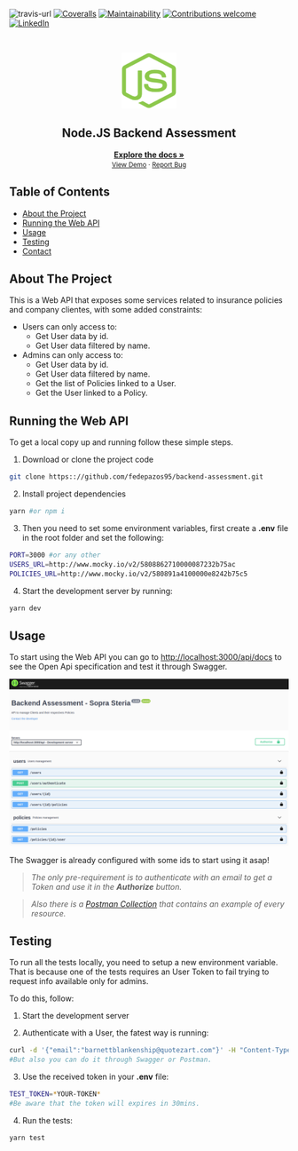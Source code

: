![travis-url]
[![Coveralls][coveralls-shield]][coveralls-url]
[![Maintainability][maintainability-shield]][maintainability-url]
[![Contributions welcome](https://img.shields.io/badge/contributions-welcome-brightgreen.svg?style=flat)](https://github.com/fedepazos95/backend-assessment/issues)
[![LinkedIn][linkedin-shield]][linkedin-url]

<br />
<p align="center">
  <a href="https://github.com/fedepazos95/backend-assessment">
    <img src="images/js.png" alt="Logo" width="100" height="100">
  </a>

  <h2 align="center">Node.JS Backend Assessment</h2>

  <p align="center">
    <a href="https://github.com/fedepazos95/backend-assessment"><strong>Explore the docs »</strong></a>
    <br />
    <small>
      <a href="https://github.com/fedepazos95/backend-assessment">View Demo</a>
      ·
      <a href="https://github.com/fedepazos95/backend-assessment/issues">Report Bug</a>
    </small>
  </p>
</p>


## Table of Contents
* [About the Project](#about-the-project)
* [Running the Web API](#running-the-web-api)
* [Usage](#usage)
* [Testing](#testing)
* [Contact](#contact)


## About The Project
This is a Web API that exposes some services related to insurance policies and company clientes, with some added constraints:

 - Users can only access to:
	 - Get User data by id.
	 - Get User data filtered by name.
 - Admins can only access to:
	 - Get User data by id.
	 - Get User data filtered by name.
	 - Get the list of Policies linked to a User.
   - Get the User linked to a Policy.


## Running the Web API
To get a local copy up and running follow these simple steps.

1. Download or clone the project code
```sh
git clone https:://github.com/fedepazos95/backend-assessment.git
```
2. Install project dependencies
```sh
yarn #or npm i
```
3. Then you need to set some environment variables, first create a **.env** file in the root folder and set the following:
```sh
PORT=3000 #or any other
USERS_URL=http://www.mocky.io/v2/5808862710000087232b75ac
POLICIES_URL=http://www.mocky.io/v2/580891a4100000e8242b75c5
```
4. Start the development server by running:
```sh
yarn dev
```


## Usage
To start using the Web API you can go to [http://localhost:3000/api/docs](http://localhost:3000) to see the Open Api specification and test it through Swagger.

[![Swagger Screenshot][swagger-screenshot]](https://github.com/fedepazos95/backend-assessment)

The Swagger is already configured with some ids to start using it asap! 


>*The only pre-requirement is to authenticate with an email to get a Token and use it in the **Authorize** button.*

>*Also there is a [Postman Collection](https://www.getpostman.com/collections/a12bdde76a4ebac5ea1c) that contains an example of every resource.*


## Testing
To run all the tests locally, you need to setup a new environment variable. That is because one of the tests requires an User Token to fail trying to request info available only for admins.

To do this, follow:

1. Start the development server

2. Authenticate with a User, the fatest way is running:
```sh
curl -d '{"email":"barnettblankenship@quotezart.com"}' -H "Content-Type: application/json" -X POST http://localhost:3000/api/users/authenticate
#But also you can do it through Swagger or Postman.
```
3. Use the received token in your **.env** file:
```sh
TEST_TOKEN=*YOUR-TOKEN*
#Be aware that the token will expires in 30mins.
```
4. Run the tests:
```sh
yarn test
```


[linkedin-shield]: https://img.shields.io/badge/-LinkedIn-black.svg?style=flat-square&logo=linkedin&colorB=555
[linkedin-url]: https://www.linkedin.com/in/federicopazos/
[js-logo]: docs/images/js.png
[swagger-screenshot]: docs/images/swagger.png
[travis-url]: https://travis-ci.org/fedepazos95/backend-assessment.svg?branch=master
[coveralls-shield]: https://coveralls.io/repos/github/fedepazos95/backend-assessment/badge.svg?branch=develop
[coveralls-url]: https://coveralls.io/github/fedepazos95/backend-assessment?branch=develop
[maintainability-shield]: https://api.codeclimate.com/v1/badges/9299d62f7e5bdcb0288f/maintainability
[maintainability-url]: https://codeclimate.com/github/fedepazos95/backend-assessment/maintainability
[dependencies-url]: https://david-dm.org/fedepazos95/backend-assessment.svg

